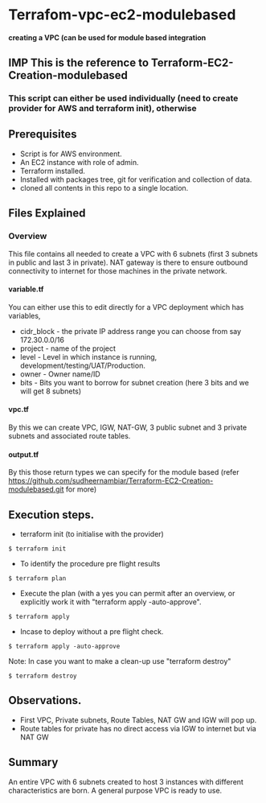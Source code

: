 # Terrafom-vpc-ec2-modulebased
#### creating a VPC (can be used for module based integration

## IMP This is the reference to Terraform-EC2-Creation-modulebased
### This script can either be used individually (need to create provider for AWS and terraform init), otherwise 

## Prerequisites
- Script is for AWS environment.
- An EC2 instance with role of admin. 
- Terraform installed.
- Installed with packages tree, git for verification and collection of data.
- cloned all contents in this repo to a single location.

## Files Explained

### Overview
This file contains all needed to create a VPC with 6 subnets (first 3 subnets in public and last 3 in private). NAT gateway is there to ensure outbound connectivity to internet for those machines in the private network. 

#### variable.tf
You can either use this to edit directly for a VPC deployment which has variables,
- cidr_block  - the private IP address range you can choose from say 172.30.0.0/16
- project     - name of the project
- level       - Level in which instance is running, development/testing/UAT/Production.
- owner       - Owner name/ID
- bits        - Bits you want to borrow for subnet creation (here 3 bits and we will get 8 subnets)

#### vpc.tf
By this we can create VPC, IGW, NAT-GW, 3 public subnet and 3 private subnets and associated route tables.

#### output.tf
By this those return types we can specify for the module based (refer https://github.com/sudheernambiar/Terraform-EC2-Creation-modulebased.git for more)

## Execution steps.
- terraform init (to initialise with the provider)
```
$ terraform init 
```
- To identify the procedure pre flight results
```
$ terraform plan 
```
- Execute the plan (with a yes you can permit after an overview, or explicitly work it with "terraform apply -auto-approve".
```
$ terraform apply 
```
- Incase to deploy without a pre flight check.
```
$ terraform apply -auto-approve 
```
Note: In case you want to make a clean-up use "terraform destroy"
```
$ terraform destroy
```
## Observations.
- First VPC, Private subnets, Route Tables, NAT GW and IGW will pop up.
- Route tables for private has no direct access via IGW to internet but via NAT GW
## Summary
An entire VPC with 6 subnets created to host 3 instances with different characteristics are born. A general purpose VPC is ready to use.
